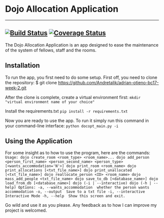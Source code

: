# Dojo Allocation Application
---
[![Build Status](https://travis-ci.org/Andretalik/adrian-otieno-bc17-week-2.svg?branch=test_full_project)](https://travis-ci.org/Andretalik/adrian-otieno-bc17-week-2.svg?branch=test_full_project)
[![Coverage Status](https://coveralls.io/repos/github/Andretalik/adrian-otieno-bc17-week-2/badge.svg?branch=test_full_project)](https://coveralls.io/github/Andretalik/adrian-otieno-bc17-week-2?branch=test_full_project)
---
The Dojo Allocation Application is an app designed to ease the maintenance of the system of fellows, staff and the rooms.

## Installation
To run the app, you first need to do some setup.
First off, you need to clone the repository: $ git clone https://github.com/Andretalik/adrian-otieno-bc17-week-2.git

After the clone is complete, create a virtual environment first:
`mkdir "virtual environment name of your choice"`

Install the requirements.txt
`pip install -r requirements.txt`

Now you are ready to use the app. To run it simply run this command in your command-line interface:
`python docopt_main.py -i`

## Using the Application
For some insight as to how to use the program, here are the commands:
`Usage:
    dojo create_room <room_type> <room_name>...
    dojo add_person <person_first_name> <person_second_name> <person_type> [<wants_accommodation='N'>]
    dojo print_room <room_name>
    dojo print_allocations [<txt_file_name>]
    dojo print_unallocated [<txt_file_name>]
    dojo reallocate_person <ID> <room_name>
    dojo mass_add_people <txt_file_name>
    dojo save_to_db [<database_name>]
    dojo load_from_db [<database_name>]
    dojo (-i | --interactive)
    dojo (-h | --help)
Options:
    -a, --wants_accommodation  whether the person wants accommodation
    -o, --output  Save to a txt file
    -i, --interactive  Interactive Mode
    -h, --help  Show this screen and exit.`

Go wild and use it as you please. Any feedback as to how I can improve my project is welcomed.
